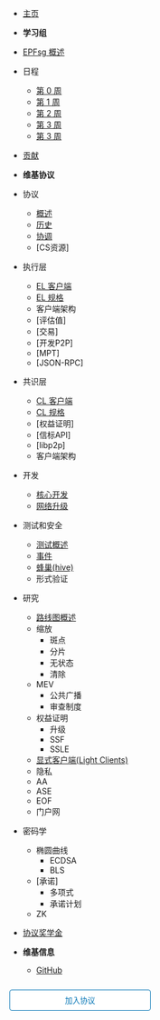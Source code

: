 - [主页](readme.md)
- **学习组**
- [EPFsg 概述](/eps/intro.md)
- 日程
  - [第 0 周](/eps/week0.md)
  - [第 1 周](/eps/week1.md)
  - [第 2 周](/eps/week2.md)
  - [第 3 周](/eps/week3.md)
  - [第 3 周](/eps/week4.md)
- [贡献](contributing.md)
- **维基协议**
- 协议
  - [概述](/wiki/protocol/overview.md)
  - [历史](/wiki/protocol/history.md)
  - [协调](/wiki/protocol/pm.md)
  - [CS资源]
- 执行层
  - [EL 客户端](/wiki/EL/el-clients.md)
  - [EL 规格](/wiki/EL/el-specs.md)
  - 客户端架构
  - [评估值]
  - [交易]
  - [开发P2P]
  - [MPT]
  - [JSON-RPC]
- 共识层
  - [CL 客户端](/wiki/CL/cl-clients.md)
  - [CL 规格](/wiki/CL/cl-specs.md)
  - [权益证明]
  - [信标API]
  - [libp2p]
  - 客户端架构
- 开发
  - [核心开发](/wiki/dev/core.md)
  - [网络升级](/wiki/dev/upgrades.md)
- 测试和安全
  - [测试概述](/wiki/testing/overview.md)
  - [事件](/wiki/testing/incidents.md)
  - [蜂巢(hive)](/wiki/testing/hive.md)
  - 形式验证
- 研究
  - [路线图概述](/wiki/research/roadmap.md)
  - 缩放
    - 斑点
    - 分片
    - 无状态
    - 清除
  - MEV
    - 公共广播
    - 审查制度
  - 权益证明
    - 升级
    - SSF
    - SSLE
  - [显式客户端(Light Clients)](/wiki/research/light-clients.md)
  - 隐私
  - AA
  - ASE
  - EOF
  - 门户网
- 密码学
  - 椭圆曲线
    - ECDSA
    - BLS
  - [承诺]
    - 多项式
    - 承诺计划
  - ZK
- [协议奖学金](/wiki/epf.md)

- **维基信息**
  - [GitHub](https://github.com/eth-protocol-fellows/protocol-studies)


<form action="https://eth-protocol-fellows.github.io/protocol-studies/#/eps/intro" target="_blank">
  <input type="submit" value="加入协议" style="cursor: pointer;margin-top:12px;padding:8px;background-color:#FFFFFF;border:1px solid #0374B5;border-radius:.25rem;color:#0374B5;display:inline-block;text-align:center;text-decoration:none;width:250px;-webkit-text-size-adjust:none;mso-hide:all;" />
</form>

